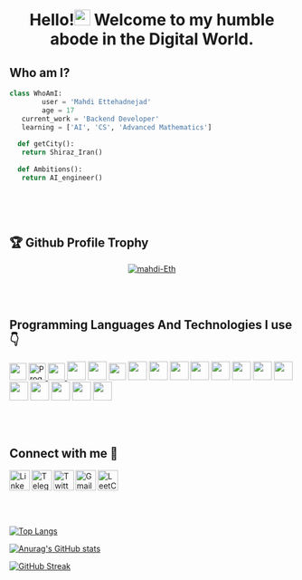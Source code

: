 <h1 align="center">Hello!<a href="#"><img src="https://media.giphy.com/media/hvRJCLFzcasrR4ia7z/giphy.gif" width="28px" height="28px"></a> Welcome to my humble abode in the Digital World.</h1> 

  ## Who am I?
 ```python
class WhoAmI:
	     user = 'Mahdi Ettehadnejad'
         age = 17
   	current_work = 'Backend Developer'
   	learning = ['AI', 'CS', 'Advanced Mathematics']
   
   def getCity():
   	return Shiraz_Iran()
   
   def Ambitions():
   	return AI_engineer()
	
 ```
 
 

<br/>
<br/>

## 🏆 Github Profile Trophy 
<p align="center"> <a href="https://github.com/ryo-ma/github-profile-trophy"><img src="https://github-profile-trophy.vercel.app/?username=mahdi-Eth&column=6&theme=radical&margin-w=15&margin-h=15" alt="mahdi-Eth" /></a></p>

<br/>
<br/>

## Programming Languages And Technologies I use 👇
<a title="Python" href="https://www.python.org/"><img src = 'https://cdn.jsdelivr.net/gh/devicons/devicon/icons/python/python-original.svg' height='30'/></a>
            <a title="TensorFlow" href="https://www.tensorflow.org/">
                <img
                    className="bg-_gray p-3 h-14 w-14"
                    alt="Programming language logo"
                    src="https://cdn.jsdelivr.net/gh/devicons/devicon/icons/tensorflow/tensorflow-original.svg"
                    width="30"
                    height="30"
                />
            </a>
<a title="Scikit-learn" href="https://scikit-learn.org/"> <img src="https://upload.wikimedia.org/wikipedia/commons/0/05/Scikit_learn_logo_small.svg" width="30" height="30"/> </a>
<a title='Numpy' href='https://numpy.org/'><img src="https://cdn.jsdelivr.net/gh/devicons/devicon/icons/numpy/numpy-original.svg" heigth='30' width='33'/></a>
<a title='Pandas' href='https://pandas.pydata.org/'><img src="https://cdn.jsdelivr.net/gh/devicons/devicon/icons/pandas/pandas-original.svg" heigth='30' width='33'/></a>
<a title="JavaScript" href="https://www.javascript.com/"><img src = 'https://github.com/MarikIshtar007/MarikIshtar007/blob/master/images/js.svg' width='30'/></a>
<a title="Git" href="https://git-scm.com/"><img src ='https://git-scm.com/images/logos/logomark-orange@2x.png' width='33'/></a>
<a title='Mongodb' href='https://www.mongodb.com/'><img src="https://cdn.jsdelivr.net/gh/devicons/devicon/icons/mongodb/mongodb-original.svg" heigth='30' width='33'/></a>
<a title='SQLite' href='https://www.sqlite.org/'><img src="https://cdn.jsdelivr.net/gh/devicons/devicon/icons/sqlite/sqlite-original.svg" heigth='30' width='33'/></a>
<a title='MySQL' href='https://www.mysql.com/'><img src="https://cdn.jsdelivr.net/gh/devicons/devicon/icons/mysql/mysql-original.svg" heigth='30' width='33'/></a>
<a title='PostgreSQL' href='https://www.postgresql.org/'><img src="https://cdn.jsdelivr.net/gh/devicons/devicon/icons/postgresql/postgresql-original.svg" heigth='30' width='33'/></a>
<a title='Nodejs' href='https://www.nodejs.org/'><img src="https://cdn.jsdelivr.net/gh/devicons/devicon/icons/nodejs/nodejs-original.svg" heigth='30' width='33'/></a>
<a title='Expressjs' href='https://expressjs.com/'><img src="https://cdn.jsdelivr.net/gh/devicons/devicon/icons/express/express-original.svg" heigth='30' width='33'/></a>
<a title='Flask' href='https://flask.palletsprojects.com/'><img src="https://cdn.jsdelivr.net/gh/devicons/devicon/icons/flask/flask-original.svg" heigth='30' width='33'/></a>
<a title='TypeScript' href='https://www.typescriptlang.org/'><img src="https://cdn.jsdelivr.net/gh/devicons/devicon/icons/typescript/typescript-original.svg" heigth='30' width='33'/></a>
<a title='GraphQL' href='https://graphql.org'><img src="https://cdn.jsdelivr.net/gh/devicons/devicon/icons/graphql/graphql-plain.svg" heigth='30' width='33'/></a>
<a title='SocketIO' href='https://socket.io/'><img src="https://cdn.jsdelivr.net/gh/devicons/devicon/icons/socketio/socketio-original.svg" heigth='30' width='33'/></a>
<a title='Docker' href='https://www.docker.com/'><img src="https://cdn.jsdelivr.net/gh/devicons/devicon/icons/docker/docker-original.svg" heigth='30' width='33'/></a>
<a title='Jupyter' href='https://jupyter.org/'><img src="https://cdn.jsdelivr.net/gh/devicons/devicon/icons/jupyter/jupyter-original-wordmark.svg" heigth='30' width='33'/></a>


<br/>
<br/>

## Connect with me 🔭

<a href="https://www.linkedin.com/in/mahdi-ettehadnejad-86a0b323a/"><img align="left" alt="LinkedIn" width="36px" src="https://user-images.githubusercontent.com/99660553/225256493-e9b67f2a-b6a5-4b69-a3a5-ec9e2699d713.png" /></a>
<a href="https://t.me/mahdi_eth7895"><img align="left" alt="Telegram" width="36px" src="https://user-images.githubusercontent.com/99660553/225257690-c81f23a0-b345-4237-94bf-1aae938494d8.png" /></a>
<a href="https://twitter.com/MahdiEttehad"><img align="left" alt="Twitter" width="36px" src="https://user-images.githubusercontent.com/99660553/225258675-6fd10281-6902-4ff7-a819-d69b3e312653.png" /></a>
<a href="mailto:mahdi.ettehad85@gmail.com"><img align="left" alt="Gmail" width="36px" src="https://user-images.githubusercontent.com/99660553/225258851-2d990bdd-544c-42d7-b638-7b74e5736e3b.png" /></a>
<a href="https://leetcode.com/mahdi-Eth/"><img align="left" alt="LeetCode" width="36px" src="https://img.icons8.com/?size=512&id=9L16NypUzu38&format=png" /></a>

<br/>
<br/>
<br/>
<br/>
<br/>
	
<a href="#">
	
<!-- ![Top Langs](https://github-readme-stats.vercel.app/api/top-langs/?username=mahdi-Eth&theme=radical&langs_count=80) -->
	
![Top Langs](https://github-readme-stats.vercel.app/api/top-langs/?username=mahdi-Eth&layout=compact&langs_count=80&theme=radical)
	
![Anurag's GitHub stats](https://github-readme-stats.vercel.app/api?username=mahdi-Eth&show_icons=true&theme=radical)
	
![GitHub Streak](https://streak-stats.demolab.com?user=mahdi-Eth&theme=radical)
	
<a/>





<!--
**mahdi-Eth/mahdi-Eth** is a ✨ _special_ ✨ repository because its `README.md` (this file) appears on your GitHub profile.

Here are some ideas to get you started:


- 🔭 I’m currently working on ...
- 🌱 I’m currently learning ...
- 👯 I’m looking to collaborate on ...
- 🤔 I’m looking for help with ...
- 💬 Ask me about ...
- 📫 How to reach me: ...
- 😄 Pronouns: ...
- ⚡ Fun fact: ...
-->
